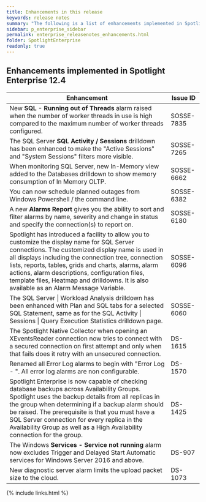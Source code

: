 ```yaml
---
title: Enhancements in this release
keywords: release notes
summary: "The following is a list of enhancements implemented in Spotlight Enterprise 12.4"
sidebar: p_enterprise_sidebar
permalink: enterprise_releasenotes_enhancements.html
folder: SpotlightEnterprise
readonly: true
---
```


## Enhancements implemented in Spotlight Enterprise 12.4

Enhancement | Issue ID
------------|---------
New **SQL - Running out of Threads** alarm raised when the number of worker threads in use is high compared to the maximum number of worker threads configured. | SOSSE-7835
The SQL Server **SQL Activity / Sessions** drilldown has been enhanced to make the "Active Sessions" and "System Sessions" filters more visible. | SOSSE-7265
When monitoring SQL Server, new In-Memory view added to the Databases drilldown to show memory consumption of In Memory OLTP. | SOSSE-6662
You can now schedule planned outages from Windows Powershell / the command line. | SOSSE-6382
A new **Alarms Report** gives you the ability to sort and filter alarms by name, severity and change in status and specify the connection(s) to report on. | SOSSE-6180
Spotlight has introduced a facility to allow you to customize the display name for SQL Server connections. The customized display name is used in all displays including the connection tree, connection lists, reports, tables, grids and charts, alarms, alarm actions, alarm descriptions, configuration files, template files, Heatmap and drilldowns. It is also available as an Alarm Message Variable. | SOSSE-6096
The SQL Server \| Workload Analysis drilldown has been enhanced with Plan and SQL tabs for a selected SQL Statement, same as for the SQL Activity \| Sessions \| Query Execution Statistics drilldown page. | SOSSE-6060
The Spotlight Native Collector when opening an XEventsReader connection now tries to connect with a secured connection on first attempt and only when that fails does it retry with an unsecured connection.  | DS-1615
Renamed all Error Log alarms to begin with "Error Log - ". All error log alarms are non configurable. | DS-1570
Spotlight Enterprise is now capable of checking database backups across Availability Groups. Spotlight uses the backup details from all replicas in the group when determining if a backup alarm should be raised. The prerequisite is that you must have a SQL Server connection for every replica in the Availability Group as well as a High Availability connection for the group. | DS-1425
The Windows **Services - Service not running** alarm now excludes Trigger and Delayed Start Automatic services for Windows Server 2016 and above. | DS-907
New diagnostic server alarm limits the upload packet size to the cloud. | DS-1073


{% include links.html %}

